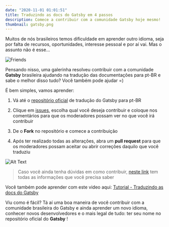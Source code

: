 ```yaml
---
date: "2020-11-01 01:01:51"
title: Traduzindo as docs do Gatsby em 4 passos
description: Comece a contribuir com a comunidade Gatsby hoje mesmo!
thumbnail: gatsby.png
---
```


Muitos de nós brasileiros temos dificuldade em aprender outro idioma, seja por falta de recursos, oportunidades, interesse pessoal e por aí vai. Mas o assunto não é esse...

![Friends](https://dev-to-uploads.s3.amazonaws.com/i/y8y7ay8ex2lqzjhlcp7q.gif)

Pensando nisso, uma galerinha resolveu contribuir com a comunidade **Gatsby** brasileira ajudando na tradução das documentações para pt-BR e sabe o melhor disso tudo? Você também pode ajudar =)

É bem simples, vamos aprender:

1. Vá até o [repositório oficial](https://github.com/gatsbyjs/gatsby-pt-BR) de tradução do Gatsby para pt-BR

2. Clique em [issues](https://github.com/gatsbyjs/gatsby-pt-BR/issues), escolha qual você deseja contribuir e coloque nos comentários para que os moderadores possam ver no que você irá contribuir

3. De o **Fork** no repositório e comece a contribuição

4. Após ter realizado todas as alterações, abra um **pull request** para que os moderadores possam aceitar ou abrir correções daquilo que você traduziu

![Alt Text](https://dev-to-uploads.s3.amazonaws.com/i/dveali2r08si9wzswnfo.gif)

> Caso você ainda tenha dúvidas em como contribuir, [neste link](https://github.com/gatsbyjs/gatsby-pt-BR/blob/master/CONTRIBUTING.md) tem todas as informações que você precisa saber

Você também pode aprender com este video aqui: [Tutorial - Traduzindo as docs do Gatsby](https://drive.google.com/file/d/1cmwL_yJHYtHoCrlBGM7zZaBvSlrTVsg0/view?usp=sharing)

Viu como é fácil? Tá aí uma boa maneira de você contribuir com a comunidade brasileira do Gatsby e ainda aprender um novo idioma, conhecer novos desenvolvedores e o mais legal de tudo: ter seu nome no repositório oficial do **Gatsby** !

